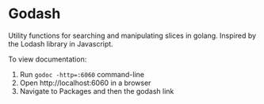 # Godash

Utility functions for searching and manipulating slices in golang. Inspired by the Lodash library in Javascript.

To view documentation:
1. Run `godoc -http=:6060` command-line
2. Open http://localhost:6060 in a browser
3. Navigate to Packages and then the godash link